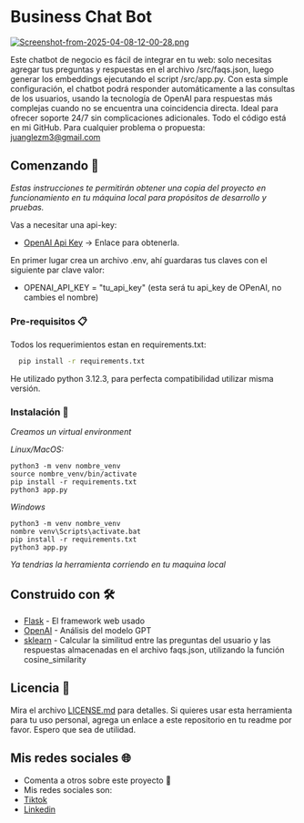 # Business Chat Bot

[![Screenshot-from-2025-04-08-12-00-28.png](https://i.postimg.cc/BZpTf0JN/Screenshot-from-2025-04-08-12-00-28.png)](https://postimg.cc/grwX31X6)

Este chatbot de negocio es fácil de integrar en tu web: solo necesitas agregar tus preguntas y respuestas en el archivo /src/faqs.json, luego generar los embeddings ejecutando el script /src/app.py. Con esta simple configuración, el chatbot podrá responder automáticamente a las consultas de los usuarios, usando la tecnología de OpenAI para respuestas más complejas cuando no se encuentra una coincidencia directa. Ideal para ofrecer soporte 24/7 sin complicaciones adicionales. Todo el código está en mi GitHub. Para cualquier problema o propuesta: juanglezm3@gmail.com

## Comenzando 🚀

_Estas instrucciones te permitirán obtener una copia del proyecto en funcionamiento en tu máquina local para propósitos de desarrollo y pruebas._

Vas a necesitar una api-key:

* [OpenAI Api Key](https://platform.openai.com/api-keys) -> Enlace para obtenerla.

En primer lugar crea un archivo .env, ahí guardaras tus claves con el siguiente par clave valor:

* OPENAI_API_KEY = "tu_api_key" (esta será tu api_key de OPenAI, no cambies el nombre)

### Pre-requisitos 📋

Todos los requerimientos estan en requirements.txt:
```bash
  pip install -r requirements.txt
```
He utilizado python 3.12.3, para perfecta compatibilidad utilizar misma versión.

### Instalación 🔧

_Creamos un virtual environment_

_Linux/MacOS:_

```
python3 -m venv nombre_venv
source nombre_venv/bin/activate
pip install -r requirements.txt
python3 app.py
```

_Windows_

```
python3 -m venv nombre_venv
nombre venv\Scripts\activate.bat
pip install -r requirements.txt
python3 app.py
```

_Ya tendrias la herramienta corriendo en tu maquina local_

## Construido con 🛠️

* [Flask](https://flask.palletsprojects.com/en/stable/) - El framework web usado
* [OpenAI](https://platform.openai.com/docs/overview) - Análisis del modelo GPT
* [sklearn](https://scikit-learn.org/stable/) - Calcular la similitud entre las preguntas del usuario y las respuestas almacenadas en el archivo faqs.json, utilizando la función cosine_similarity


## Licencia 📄

Mira el archivo [LICENSE.md](LICENSE.md) para detalles. Si quieres usar esta herramienta para tu uso personal, agrega un enlace a este repositorio en tu readme por favor. Espero que sea de utilidad.

## Mis redes sociales 🌐

* Comenta a otros sobre este proyecto 📢
* Mis redes sociales son: 
* [Tiktok](https://www.tiktok.com/@jgmdev) 
* [Linkedin](https://www.linkedin.com/in/jgmdatascience/) 

